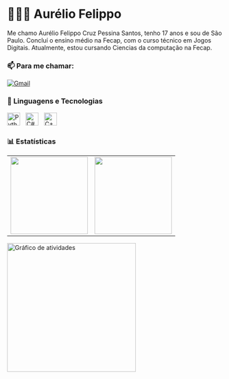 # 👨🏾‍💻 Aurélio Felippo

Me chamo Aurélio Felippo Cruz Pessina Santos, tenho 17 anos e sou de São Paulo. Concluí o ensino médio na Fecap, com o curso técnico em Jogos Digitais. Atualmente, estou cursando Ciencias da computação na Fecap.

### :mailbox: Para me chamar:

[![Gmail](https://img.shields.io/badge/Gmail-000?style=for-the-badge&logo=gmail&logoColor=red)](mailto:aureliofelippo100@gmail.com) 

### 🤖 Linguagens e Tecnologias
<!-- Ícone Python -->
<img 
    align="left" 
    alt="Python" 
    title="Python" 
    width="30px" 
    style="padding-right: 10px;" 
    src="https://cdn.jsdelivr.net/gh/devicons/devicon/icons/python/python-original.svg" 
/>

<!-- Ícone C# -->
<img 
    align="left" 
    alt="C#" 
    title="C#" 
    width="30px" 
    style="padding-right: 10px;" 
    src="https://cdn.jsdelivr.net/gh/devicons/devicon/icons/csharp/csharp-original.svg" 
/>

<!-- Ícone C++ -->
<img 
    align="left" 
    alt="C++" 
    title="C++" 
    width="30px" 
    style="padding-right: 10px;" 
    src="https://cdn.jsdelivr.net/gh/devicons/devicon/icons/cplusplus/cplusplus-original.svg" 
/>

<br/>
<br/>



### 📊 Estatísticas

<table>
  <tr>
    <td>
      <a href="https://github.com/FelippoCruz">
        <img height="180em" src="https://github-readme-stats.vercel.app/api?username=FelippoCruz&show_icons=true&bg_color=000000&title_color=4682B4&text_color=4682B4&icon_color=4682B4&include_all_commits=true&locale=pt-br" />
      </a>
    </td>
    <td>
      <a href="https://github.com/FelippoCruz">
        <img height="180em" src="https://github-readme-stats.vercel.app/api/top-langs/?username=FelippoCruz&bg_color=000000&title_color=4682B4&text_color=4682B4&icon_color=4682B4&layout=compact&custom_title=Tecnologias&langs_count=9" />
      </a>
    </td>
  </tr>
</table>
<img 
    src="https://github-readme-activity-graph.vercel.app/graph?username=FelippoCruz&bg_color=000000&color=4682B4&line=4682B4&point=4682B4&area=true&hide_border=false" 
    height="300" 
    alt="Gráfico de atividades" 
/>
